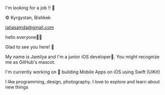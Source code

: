 I'm looking for a job ‼️ 🔎

© Kyrgystan, Bishkek

jatiasamda@gmail.com

hello everyone👋🥳

Glad to see you here! 🤩

My name is Jamilya and I'm a junior iOS developer🍏. You might recognize me as GitHub's mascot.

I'm currently working on 🔭 building Mobile Apps on iOS using Swift (UIKit)

I like programming, design, photography. I love to explore and learn about new things

